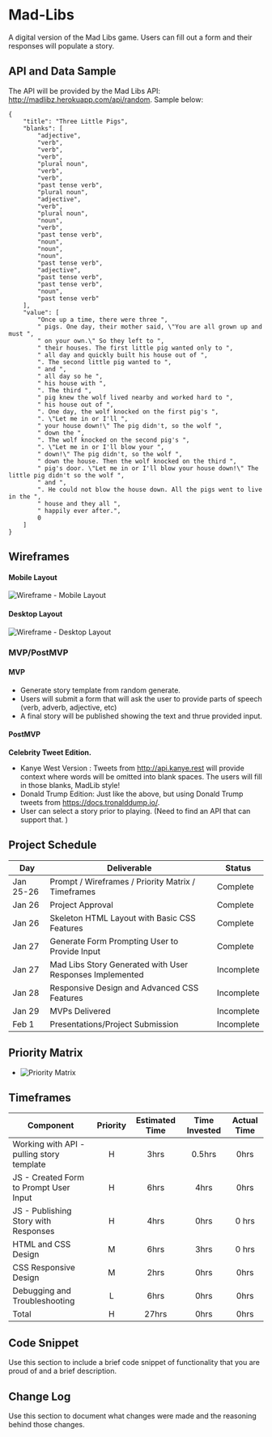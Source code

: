 # Mad-Libs
A digital version of the Mad Libs game. Users can fill out a form and their responses will populate a story. 

## API and Data Sample

The API will be provided by the Mad Libs API: <http://madlibz.herokuapp.com/api/random>. Sample below:
```
{
    "title": "Three Little Pigs",
    "blanks": [
        "adjective",
        "verb",
        "verb",
        "verb",
        "plural noun",
        "verb",
        "verb",
        "past tense verb",
        "plural noun",
        "adjective",
        "verb",
        "plural noun",
        "noun",
        "verb",
        "past tense verb",
        "noun",
        "noun",
        "noun",
        "past tense verb",
        "adjective",
        "past tense verb",
        "past tense verb",
        "noun",
        "past tense verb"
    ],
    "value": [
        "Once up a time, there were three ",
        " pigs. One day, their mother said, \"You are all grown up and must ",
        " on your own.\" So they left to ",
        " their houses. The first little pig wanted only to ",
        " all day and quickly built his house out of ",
        ". The second little pig wanted to ",
        " and ",
        " all day so he ",
        " his house with ",
        ". The third ",
        " pig knew the wolf lived nearby and worked hard to ",
        " his house out of ",
        ". One day, the wolf knocked on the first pig's ",
        ". \"Let me in or I'll ",
        " your house down!\" The pig didn't, so the wolf ",
        " down the ",
        ". The wolf knocked on the second pig's ",
        ". \"Let me in or I'll blow your ",
        " down!\" The pig didn't, so the wolf ",
        " down the house. Then the wolf knocked on the third ",
        " pig's door. \"Let me in or I'll blow your house down!\" The little pig didn't so the wolf ",
        " and ",
        ". He could not blow the house down. All the pigs went to live in the ",
        " house and they all ",
        " happily ever after.",
        0
    ]
}
```

## Wireframes
#### Mobile Layout
 ![Wireframe - Mobile Layout](https://github.com/willwardlow/mad-libs/blob/main/Wireframe%20-%20Mobile%20%20v2.png)

#### Desktop Layout
 ![Wireframe - Desktop Layout](https://github.com/willwardlow/mad-libs/blob/main/Wireframe%20-%20Desktop%20v2.png)
 
 
 

### MVP/PostMVP

#### MVP 
 - Generate story template from random generate.
 - Users will submit a form that will ask the user to provide parts of speech (verb, adverb, adjective, etc) 
 - A final story will be published showing the text and thrue provided input.

#### PostMVP  
**Celebrity Tweet Edition.**
- Kanye West Version : Tweets from <http://api.kanye.rest> will provide context where words will be omitted into blank spaces. The users will fill in those blanks, MadLib style!
- Donald Trump Edition: Just like the above, but using Donald Trump tweets from <https://docs.tronalddump.io/>.
- User can select a story prior to playing. (Need to find an API that can support that. )

## Project Schedule


|  Day | Deliverable | Status
|---|---| ---|
|Jan 25-26| Prompt / Wireframes / Priority Matrix / Timeframes | Complete
|Jan 26| Project Approval | Complete
|Jan 26| Skeleton HTML Layout with Basic CSS Features | Complete
|Jan 27| Generate Form Prompting User to Provide Input | Complete
|Jan 27| Mad Libs Story Generated with User Responses Implemented | Incomplete
|Jan 28| Responsive Design and Advanced CSS Features | Incomplete
|Jan 29| MVPs Delivered | Incomplete
|Feb 1| Presentations/Project Submission | Incomplete

## Priority Matrix

- ![Priority Matrix](https://github.com/willwardlow/mad-libs/blob/main/Mad%20Libs%20Priority%20Matrix.png)

## Timeframes

| Component | Priority | Estimated Time | Time Invested | Actual Time |
| --- | :---: |  :---: | :---: | :---: |
| Working with API - pulling story template | H | 3hrs| 0.5hrs | 0hrs |
| JS - Created Form to Prompt User Input | H | 6hrs | 4hrs | 0hrs |
| JS - Publishing Story with Responses| H | 4hrs | 0hrs | 0 hrs|
| HTML and CSS Design | M | 6hrs | 3hrs | 0 hrs |
| CSS Responsive Design | M | 2hrs | 0hrs | 0hrs |
| Debugging and Troubleshooting | L | 6hrs | 0hrs | 0hrs |  
| Total | H | 27hrs| 0hrs | 0hrs |


## Code Snippet

Use this section to include a brief code snippet of functionality that you are proud of and a brief description.  


## Change Log
 Use this section to document what changes were made and the reasoning behind those changes.  
